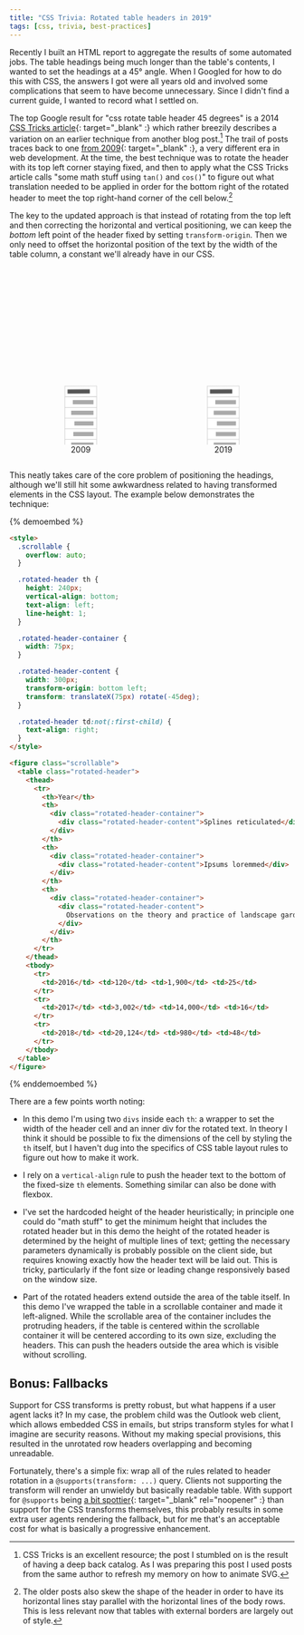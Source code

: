 ```yaml
---
title: "CSS Trivia: Rotated table headers in 2019"
tags: [css, trivia, best-practices]
---
```


Recently I built an HTML report to aggregate the results of some automated jobs. The table headings being much longer than the table's contents, I wanted to set the headings at a 45° angle. When I Googled for how to do this with CSS, the answers I got were all years old and involved some complications that seem to have become unnecessary. Since I didn't find a current guide, I wanted to record what I settled on.

The top Google result for "css rotate table header 45 degrees" is a 2014 [CSS Tricks article](https://css-tricks.com/rotated-table-column-headers/){: target="_blank" :} which rather breezily describes a variation on an earlier technique from another blog post.[^1] The trail of posts traces back to one [from 2009](http://itpastorn.blogspot.com/2009/05/rotating-column-headers-using-css-only.html){: target="_blank" :}, a very different era in web development. At the time, the best technique was to rotate the header with its top left corner staying fixed, and then to apply what the CSS Tricks article calls "some math stuff using `tan()` and `cos()`" to figure out what translation needed to be applied in order for the bottom right of the rotated header to meet the top right-hand corner of the cell below.[^2]

[^1]: CSS Tricks is an excellent resource; the post I stumbled on is the result of having a deep back catalog. As I was preparing this post I used posts from the same author to refresh my memory on how to animate SVG.

[^2]: The older posts also skew the shape of the header in order to have its horizontal lines stay parallel with the horizontal lines of the body rows. This is less relevant now that tables with external borders are largely out of style.

The key to the updated approach is that instead of rotating from the top left and then correcting the horizontal and vertical positioning, we can keep the *bottom* left point of the header fixed by setting `transform-origin`. Then we only need to offset the horizontal position of the text by the width of the table column, a constant we'll already have in our CSS.

<style>
    /*
     * Common
     */
    .tablerot {
        display: flex;
        justify-content: space-around;
        flex-wrap: wrap;
    }

    .tablerot figcaption {
        text-align: center;
    }

    .tablerot-cell {
        overflow: visible;
    }

    .tablerot-cell-outline {
        fill: white;
        stroke: #ccc;
        stroke-dasharray: 80, 60, 20;
    }
    .tablerot-cell-head .tablerot-cell-outline {
        stroke-dasharray: none;
    }

    .tablerot-cell-placeholder {
        fill: #aaa;
        stroke: none;
    }
    .tablerot-cell-head .tablerot-cell-placeholder {
        fill: #555;
    }

    /*
     * 2009
     */
    .tablerot-old .tablerot-group-head {
        animation: tablerot-old-group-head 3s ease-in-out infinite;
    }
    @keyframes tablerot-old-group-head {
        0%, 45% { transform: translate(0, 0) }
        55%, 60% {
            transform: translate(0, 5.85786437627px);
            animation-timing-function: ease-in;
        }
        70% { transform: translate(50px, 5.85786437627px) }
        75% { transform: translate(42px, 5.85786437627px) }
        80% { transform: translate(47px, 5.85786437627px) }
        85%, 100% { transform: translate(45.8578643763px, 5.85786437627px) }
    }

    .tablerot-old use[href="#tablerot-table-head"] {
        animation: tablerot-old-head 3s ease-in infinite;
        transform-origin: 20px 30px;  /* here origin is relative to svg */
    }
    @keyframes tablerot-old-head {
        0% { transform: rotate(0) }
        25%, 100% { transform: rotate(-45deg) }
    }

    .tablerot-trig {
        animation: tablerot-trig 3s ease-in infinite;
        stroke: #E53E3E;
        stroke-dasharray: 50;
        stroke-dashoffset: 50;
        fill: none;
    }
    @keyframes tablerot-trig {
        0%, 25% { stroke-dashoffset: 50; }
        40% { stroke-dashoffset: 0; opacity: 1; }
        55%, 100% { opacity: 0; }
    }

    /*
     * 2019
     */
    .tablerot-new use[href="#tablerot-table-head"] {
        animation: tablerot-new-head 3s ease-in-out infinite;
        transform-origin: 20px 50px;  /* here origin is relative to svg */
    }
    @keyframes tablerot-new-head {
        0% { transform: rotate(0); animation-timing-function: ease-in; }
        25%, 30% { transform: rotate(-45deg);  animation-timing-function: ease-in; }
        40% { transform: translateX(65px) rotate(-45deg); }
        45% { transform: translateX(58px) rotate(-45deg); }
        50% { transform: translateX(61px) rotate(-45deg); }
        55%, 100% { transform: translateX(60px) rotate(-45deg); }
    }
</style>

<svg class="hidden">
  <defs>
    <symbol id="tablerot-table-head">
      <svg class="tablerot-cell tablerot-cell-head" x="20" y="30">
        <rect class="tablerot-cell-outline" width="60" height="20" />
        <rect class="tablerot-cell-placeholder" x="5" y="6" width="42" height="8" />
      </svg>
    </symbol>
    <symbol id="tablerot-table-body">
      <svg class="tablerot-cell" x="20" y="50">
        <rect class="tablerot-cell-outline" x="0" y="0" width="60" height="20" />
        <rect class="tablerot-cell-placeholder" x="15" y="6" width="39" height="8" />
      </svg>
      <svg class="tablerot-cell" x="20" y="70">
        <rect class="tablerot-cell-outline" x="0" y="0" width="60" height="20" />
        <rect class="tablerot-cell-placeholder" x="12" y="6" width="42" height="8" />
      </svg>
      <svg class="tablerot-cell" x="20" y="90">
        <rect class="tablerot-cell-outline" x="0" y="0" width="60" height="20" />
        <rect class="tablerot-cell-placeholder" x="18" y="6" width="36" height="8" />
      </svg>
      <svg class="tablerot-cell" x="20" y="110">
        <rect class="tablerot-cell-outline" x="0" y="0" width="60" height="20" />
        <rect class="tablerot-cell-placeholder" x="16" y="6" width="38" height="8" />
      </svg>
      <svg class="tablerot-cell" x="20" y="130">
        <rect class="tablerot-cell-outline" x="0" y="0" width="60" height="20" />
        <rect class="tablerot-cell-placeholder" x="12" y="6" width="42" height="8" />
      </svg>
    </symbol>
  </defs>
</svg>

<div class="tablerot">
  <figure class="tablerot-old">
    <svg width="150" height="150" viewBox="-30 -20 160 160" xmlns="http://www.w3.org/2000/svg">
      <g class="tablerot-group-head">
        <path class="tablerot-trig" d="M 25,30 A 5 5 0 0 1 20 35 L 20,30 v 14.1421356237 h 14.1421356237" />
        <use href="#tablerot-table-head" />
      </g>
      <use href="#tablerot-table-body" />
    </svg>
    <figcaption>2009</figcaption>
  </figure>
  <figure class="tablerot-new">
    <svg width="150" height="150" viewBox="-30 -20 160 160" xmlns="http://www.w3.org/2000/svg">
      <use href="#tablerot-table-head" />
      <use href="#tablerot-table-body" />
    </svg>
    <figcaption>2019</figcaption>
  </figure>
</div>

This neatly takes care of the core problem of positioning the headings, although we'll still hit some awkwardness related to having transformed elements in the CSS layout. The example below demonstrates the technique:

{% demoembed %}
```html
<style>
  .scrollable {
    overflow: auto;
  }

  .rotated-header th {
    height: 240px;
    vertical-align: bottom;
    text-align: left;
    line-height: 1;
  }

  .rotated-header-container {
    width: 75px;
  }

  .rotated-header-content {
    width: 300px;
    transform-origin: bottom left;
    transform: translateX(75px) rotate(-45deg);
  }

  .rotated-header td:not(:first-child) {
    text-align: right;
  }
</style>

<figure class="scrollable">
  <table class="rotated-header">
    <thead>
      <tr>
        <th>Year</th>
        <th>
          <div class="rotated-header-container">
            <div class="rotated-header-content">Splines reticulated</div>
          </div>
        </th>
        <th>
          <div class="rotated-header-container">
            <div class="rotated-header-content">Ipsums loremmed</div>
          </div>
        </th>
        <th>
          <div class="rotated-header-container">
            <div class="rotated-header-content">
              Observations on the theory and practice of landscape gardening
            </div>
          </div>
        </th>
      </tr>
    </thead>
    <tbody>
      <tr>
        <td>2016</td> <td>120</td> <td>1,900</td> <td>25</td>
      </tr>
      <tr>
        <td>2017</td> <td>3,002</td> <td>14,000</td> <td>16</td>
      </tr>
      <tr>
        <td>2018</td> <td>20,124</td> <td>980</td> <td>48</td>
      </tr>
    </tbody>
  </table>
</figure>
```
{% enddemoembed %}

There are a few points worth noting:

* In this demo I'm using two `divs` inside each `th`: a wrapper to set the width of the header cell and an inner div for the rotated text. In theory I think it should be possible to fix the dimensions of the cell by styling the `th` itself, but I haven't dug into the specifics of CSS table layout rules to figure out how to make it work.

* I rely on a `vertical-align` rule to push the header text to the bottom of the fixed-size `th` elements. Something similar can also be done with flexbox.

* I've set the hardcoded height of the header heuristically; in principle one could do "math stuff" to get the minimum height that includes the rotated header but in this demo the height of the rotated header is determined by the height of multiple lines of text; getting the necessary parameters dynamically is probably possible on the client side, but requires knowing exactly how the header text will be laid out. This is tricky, particularly if the font size or leading change responsively based on the window size.

* Part of the rotated headers extend outside the area of the table itself. In this demo I've wrapped the table in a scrollable container and made it left-aligned. While the scrollable area of the container includes the protruding headers, if the table is centered within the scrollable container it will be centered according to its own size, excluding the headers. This can push the headers outside the area which is visible without scrolling.

## Bonus: Fallbacks

Support for CSS transforms is pretty robust, but what happens if a user agent lacks it? In my case, the problem child was the Outlook web client, which allows embedded CSS in emails, but strips transform styles for what I imagine are security reasons. Without my making special provisions, this resulted in the unrotated row headers overlapping and becoming unreadable.

Fortunately, there's a simple fix: wrap all of the rules related to header rotation in a `@supports(transform: ...)` query. Clients not supporting the transform will render an unwieldy but basically readable table. With support for `@supports` being [a bit spottier](https://caniuse.com/#feat=css-featurequeries){: target="_blank" rel="noopener" :} than support for the CSS transforms themselves, this probably results in some extra user agents rendering the fallback, but for me that's an acceptable cost for what is basically a progressive enhancement.
